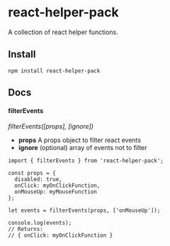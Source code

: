 # react-helper-pack
A collection of react helper functions.

## Install

```
npm install react-helper-pack
```

## Docs

#### filterEvents

_filterEvents([props], [ignore])_

 * **props** A props object to filter react events
 * **ignore** (optional) array of events not to filter

```
import { filterEvents } from 'react-helper-pack';

const props = {
  disabled: true,
  onClick: myOnClickFunction,
  onMouseUp: myMouseFunction
};

let events = filterEvents(props, ['onMouseUp']);

console.log(events);
// Returns:
// { onClick: myOnClickFunction }
```
